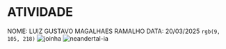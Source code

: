 # ATIVIDADE
NOME: LUIZ GUSTAVO MAGALHAES RAMALHO
DATA: 20/03/2025 `rgb(9, 105, 218)`
![joinha](https://github.com/user-attachments/assets/3a09e346-a007-41c7-a59d-0f6dfb554ae7)
![neandertal-ia](https://github.com/user-attachments/assets/3ef585e6-506d-4190-85e2-29e22ec6f54f)
